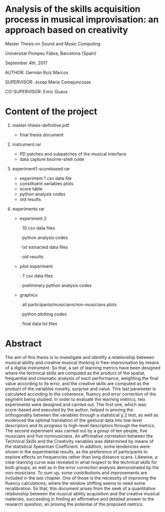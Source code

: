 #  Analysis of the skills acquisition process in musical improvisation: an approach based on creativity

Master Thesis on Sound and Music Computing

Universitat Pompeu Fabra, Barcelona (Spain)

September 4th, 2017

AUTHOR: Germán Ruiz Marcos

SUPERVISOR: Josep María Comajuncosas

CO-SUPERVISOR: Enric Guaus

# Content of the project

1) master-thesis-definitive.pdf

    - final thesis document
    
2) instrument.rar

    - PD patches and subpatches of the musical interface
    - data capture bourne-shell code
    
3) experiment1-scorebased.rar

    - experiment 1 csv data file
    - constituent variables plots
    - score table
    - python analysis codes
    - old results
 
 4) experiments.rar
 
    - experiment 2 
    
        · 10 csv data files
        
        · python analysis codes
        
        · txt extracted data files
        
        · old results
        
    - pilot experiment
    
        · 7 csv data files
        
        · preliminary python analysis codes
        
    - graphics
    
        · all participants/musicians/non-musicians plots
        
        · python plotting codes
        
        · final data txt files

# Abstract

The aim of this thesis is to investigate and identify a relationship between
musical ability and creative musical thinking in free-improvisation by means of a
digital instrument. So that, a set of learning metrics have been designed where the
technical skills are computed as the product of the spatial, frequential and cinematic
analysis of each performance, weighting the final value according to its error, and
the creative skills are computed as the product of the variables novelty, surprise and
value. This last parameter is calculated according to the coherence, fluency and
error correction of the segment being studied.
In order to evaluate the learning metrics, two experiments were designed and
carried out. The first one, which was score-based and executed by the author,
helped in proving the orthogonality between the variables through a statistical χ
2
test, as well as evidenced the optimal translation of the gestural data into low-level
descriptors and its progress to high-level descriptors through the metrics. The second
experiment was carried out by a group of ten people, five musicians and five nonmusicians.
An affirmative correlation between the Technical Skills and the Creativity
variables was determined by means of the statistical Spearman Coefficient.
In addition, some tendencies were shown in the experimental results, as the
preference of participants to explore effects on frequencies rather than long distance
scans. Likewise, a clear learning curve was revealed in what respect to the technical
skills for both groups, as well as in the error correction analysis demonstrated by
the non-musicians.
To sum up, some contributions and improvements are included in the last chapter.
One of those is the necessity of improving the fluency calculations, where the
window shifting seems to need some recalibration.
So that, this document arises from the seek of a quantitative relationship between
the musical ability acquisition and the creative musical materials, succeeding
in finding an affirmative and detailed answer to the research question, an proving
the potential of the proposed metrics.


